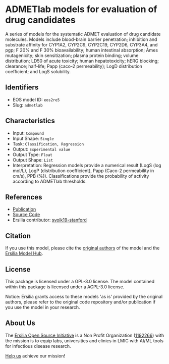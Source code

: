 # ADMETlab models for evaluation of drug candidates

A series of models for the systematic ADMET evaluation of drug candidate molecules. Models include blood-brain barrier penetration; inhibition and substrate affinity for CYP1A2, CYP2C9, CYP2C19, CYP2D6, CYP3A4, and pgp; F 20% and F 30% bioavailability; human intestinal absorption; Ames mutagenicity; skin sensitization; plasma protein binding; volume distribution; LD50 of acute toxicity; human hepatotoxicity; hERG blocking; clearance; half-life; Papp (caco-2 permeability); LogD distribution coefficient; and LogS solubility.

## Identifiers

* EOS model ID: `eos2re5`
* Slug: `admetlab`

## Characteristics

* Input: `Compound`
* Input Shape: `Single`
* Task: `Classification, Regression`
* Output: `Experimental value`
* Output Type: `Float`
* Output Shape: `List`
* Interpretation: Regression models provide a numerical result (LogS (log mol/L), LogP (distribution coefficient), Papp (Caco-2 permeability in cm/s), PPB (%)). Classifications provide the probability of activity according to ADMETlab thresholds.

## References

* [Publication](https://jcheminf.biomedcentral.com/articles/10.1186/s13321-018-0283-x)
* [Source Code](https://github.com/ifyoungnet/ADMETlab)
* Ersilia contributor: [svolk19-stanford ](https://github.com/svolk19-stanford )

## Citation

If you use this model, please cite the [original authors](https://jcheminf.biomedcentral.com/articles/10.1186/s13321-018-0283-x) of the model and the [Ersilia Model Hub](https://github.com/ersilia-os/ersilia/blob/master/CITATION.cff).

## License

This package is licensed under a GPL-3.0 license. The model contained within this package is licensed under a AGPL-3.0 license.

Notice: Ersilia grants access to these models 'as is' provided by the original authors, please refer to the original code repository and/or publication if you use the model in your research.

## About Us

The [Ersilia Open Source Initiative](https://ersilia.io) is a Non Profit Organization ([1192266](https://register-of-charities.charitycommission.gov.uk/charity-search/-/charity-details/5170657/full-print)) with the mission is to equip labs, universities and clinics in LMIC with AI/ML tools for infectious disease research.

[Help us](https://www.ersilia.io/donate) achieve our mission!